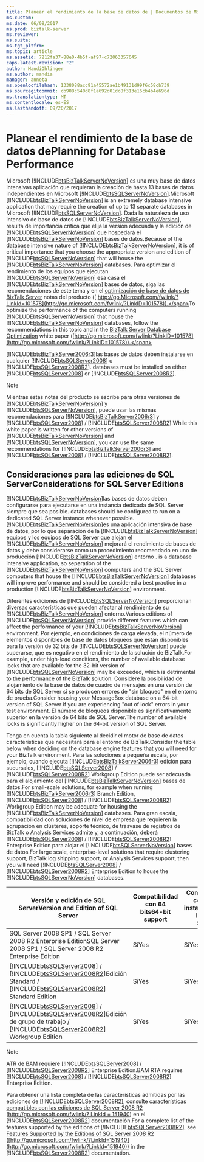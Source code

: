 ```yaml
---
title: Planear el rendimiento de la base de datos de | Documentos de Microsoft
ms.custom: 
ms.date: 06/08/2017
ms.prod: biztalk-server
ms.reviewer: 
ms.suite: 
ms.tgt_pltfrm: 
ms.topic: article
ms.assetid: 7212fa37-88e0-4b5f-af97-c72063357645
caps.latest.revision: "2"
author: MandiOhlinger
ms.author: mandia
manager: anneta
ms.openlocfilehash: 1338088acc91a45572ae1b49131d99f6c58cb739
ms.sourcegitcommit: cb908c540d8f1a692d01dc8f313e16cb4b4e696d
ms.translationtype: MT
ms.contentlocale: es-ES
ms.lasthandoff: 09/20/2017
---
```

# <a name="planning-for-database-performance"></a><span data-ttu-id="a1a39-102">Planear el rendimiento de la base de datos de</span><span class="sxs-lookup"><span data-stu-id="a1a39-102">Planning for Database Performance</span></span>
<span data-ttu-id="a1a39-103">Microsoft [!INCLUDE[btsBizTalkServerNoVersion](../includes/btsbiztalkservernoversion-md.md)] es una muy base de datos intensivas aplicación que requieran la creación de hasta 13 bases de datos independientes en Microsoft [!INCLUDE[btsSQLServerNoVersion](../includes/btssqlservernoversion-md.md)].</span><span class="sxs-lookup"><span data-stu-id="a1a39-103">Microsoft [!INCLUDE[btsBizTalkServerNoVersion](../includes/btsbiztalkservernoversion-md.md)] is an extremely database intensive application that may require the creation of up to 13 separate databases in Microsoft [!INCLUDE[btsSQLServerNoVersion](../includes/btssqlservernoversion-md.md)].</span></span> <span data-ttu-id="a1a39-104">Dada la naturaleza de uso intensivo de base de datos de [!INCLUDE[btsBizTalkServerNoVersion](../includes/btsbiztalkservernoversion-md.md)], resulta de importancia crítica que elija la versión adecuada y la edición de [!INCLUDE[btsSQLServerNoVersion](../includes/btssqlservernoversion-md.md)] que hospedará el [!INCLUDE[btsBizTalkServerNoVersion](../includes/btsbiztalkservernoversion-md.md)] bases de datos.</span><span class="sxs-lookup"><span data-stu-id="a1a39-104">Because of the database intensive nature of [!INCLUDE[btsBizTalkServerNoVersion](../includes/btsbiztalkservernoversion-md.md)], it is of critical importance that you choose the appropriate version and edition of [!INCLUDE[btsSQLServerNoVersion](../includes/btssqlservernoversion-md.md)] that will house the [!INCLUDE[btsBizTalkServerNoVersion](../includes/btsbiztalkservernoversion-md.md)] databases.</span></span> <span data-ttu-id="a1a39-105">Para optimizar el rendimiento de los equipos que ejecutan [!INCLUDE[btsSQLServerNoVersion](../includes/btssqlservernoversion-md.md)] esa casa el [!INCLUDE[btsBizTalkServerNoVersion](../includes/btsbiztalkservernoversion-md.md)] bases de datos, siga las recomendaciones de este tema y en el [optimización de base de datos de BizTalk Server](http://go.microsoft.com/fwlink/?LinkID=101578) notas del producto ([ http://go.Microsoft.com/fwlink/?LinkId=101578](http://go.microsoft.com/fwlink/?LinkID=101578)).</span><span class="sxs-lookup"><span data-stu-id="a1a39-105">To optimize the performance of the computers running [!INCLUDE[btsSQLServerNoVersion](../includes/btssqlservernoversion-md.md)] that house the [!INCLUDE[btsBizTalkServerNoVersion](../includes/btsbiztalkservernoversion-md.md)] databases, follow the recommendations in this topic and in the [BizTalk Server Database Optimization](http://go.microsoft.com/fwlink/?LinkID=101578) white paper ([http://go.microsoft.com/fwlink/?LinkID=101578](http://go.microsoft.com/fwlink/?LinkID=101578)).</span></span>  
  
 [!INCLUDE[btsBizTalkServer2006r3](../includes/btsbiztalkserver2006r3-md.md)]<span data-ttu-id="a1a39-106">las bases de datos deben instalarse en cualquier [!INCLUDE[btsSQLServer2008](../includes/btssqlserver2008-md.md)] o [!INCLUDE[btsSQLServer2008R2](../includes/btssqlserver2008r2-md.md)].</span><span class="sxs-lookup"><span data-stu-id="a1a39-106"> databases must be installed on either [!INCLUDE[btsSQLServer2008](../includes/btssqlserver2008-md.md)] or [!INCLUDE[btsSQLServer2008R2](../includes/btssqlserver2008r2-md.md)].</span></span>  
  
> [!NOTE]  
>  <span data-ttu-id="a1a39-107">Mientras estas notas del producto se escribe para otras versiones de [!INCLUDE[btsBizTalkServerNoVersion](../includes/btsbiztalkservernoversion-md.md)] y [!INCLUDE[btsSQLServerNoVersion](../includes/btssqlservernoversion-md.md)], puede usar las mismas recomendaciones para [!INCLUDE[btsBizTalkServer2006r3](../includes/btsbiztalkserver2006r3-md.md)] y [!INCLUDE[btsSQLServer2008](../includes/btssqlserver2008-md.md)]  /  [!INCLUDE[btsSQLServer2008R2](../includes/btssqlserver2008r2-md.md)].</span><span class="sxs-lookup"><span data-stu-id="a1a39-107">While this white paper is written for other versions of [!INCLUDE[btsBizTalkServerNoVersion](../includes/btsbiztalkservernoversion-md.md)] and [!INCLUDE[btsSQLServerNoVersion](../includes/btssqlservernoversion-md.md)], you can use the same recommendations for [!INCLUDE[btsBizTalkServer2006r3](../includes/btsbiztalkserver2006r3-md.md)] and [!INCLUDE[btsSQLServer2008](../includes/btssqlserver2008-md.md)] / [!INCLUDE[btsSQLServer2008R2](../includes/btssqlserver2008r2-md.md)].</span></span>  
  
## <a name="considerations-for-sql-server-editions"></a><span data-ttu-id="a1a39-108">Consideraciones para las ediciones de SQL Server</span><span class="sxs-lookup"><span data-stu-id="a1a39-108">Considerations for SQL Server Editions</span></span>  
 [!INCLUDE[btsBizTalkServerNoVersion](../includes/btsbiztalkservernoversion-md.md)]<span data-ttu-id="a1a39-109">las bases de datos deben configurarse para ejecutarse en una instancia dedicada de SQL Server siempre que sea posible.</span><span class="sxs-lookup"><span data-stu-id="a1a39-109"> databases should be configured to run on a dedicated SQL Server instance whenever possible.</span></span> [!INCLUDE[btsBizTalkServerNoVersion](../includes/btsbiztalkservernoversion-md.md)]<span data-ttu-id="a1a39-110">es una aplicación intensiva de base de datos, por lo que separación de la [!INCLUDE[btsBizTalkServerNoVersion](../includes/btsbiztalkservernoversion-md.md)] equipos y los equipos de SQL Server que alojan el [!INCLUDE[btsBizTalkServerNoVersion](../includes/btsbiztalkservernoversion-md.md)] mejorará el rendimiento de bases de datos y debe considerarse como un procedimiento recomendado en uno de producción [!INCLUDE[btsBizTalkServerNoVersion](../includes/btsbiztalkservernoversion-md.md)] entorno .</span><span class="sxs-lookup"><span data-stu-id="a1a39-110"> is a database intensive application, so separation of the [!INCLUDE[btsBizTalkServerNoVersion](../includes/btsbiztalkservernoversion-md.md)] computers and the SQL Server computers that house the [!INCLUDE[btsBizTalkServerNoVersion](../includes/btsbiztalkservernoversion-md.md)] databases will improve performance and should be considered a best practice in a production [!INCLUDE[btsBizTalkServerNoVersion](../includes/btsbiztalkservernoversion-md.md)] environment.</span></span>  
  
 <span data-ttu-id="a1a39-111">Diferentes ediciones de [!INCLUDE[btsSQLServerNoVersion](../includes/btssqlservernoversion-md.md)] proporcionan diversas características que pueden afectar al rendimiento de su [!INCLUDE[btsBizTalkServerNoVersion](../includes/btsbiztalkservernoversion-md.md)] entorno.</span><span class="sxs-lookup"><span data-stu-id="a1a39-111">Various editions of [!INCLUDE[btsSQLServerNoVersion](../includes/btssqlservernoversion-md.md)] provide different features which can affect the performance of your [!INCLUDE[btsBizTalkServerNoVersion](../includes/btsbiztalkservernoversion-md.md)] environment.</span></span> <span data-ttu-id="a1a39-112">Por ejemplo, en condiciones de carga elevada, el número de elementos disponibles de base de datos bloqueos que están disponibles para la versión de 32 bits de [!INCLUDE[btsSQLServerNoVersion](../includes/btssqlservernoversion-md.md)] puede superarse, que es negativo en el rendimiento de la solución de BizTalk.</span><span class="sxs-lookup"><span data-stu-id="a1a39-112">For example, under high-load conditions, the number of available database locks that are available for the 32-bit version of [!INCLUDE[btsSQLServerNoVersion](../includes/btssqlservernoversion-md.md)] may be exceeded, which is detrimental to the performance of the BizTalk solution.</span></span> <span data-ttu-id="a1a39-113">Considere la posibilidad de alojamiento de la base de datos de cuadro de mensajes en una versión de 64 bits de SQL Server si se producen errores de "sin bloqueo" en el entorno de prueba.</span><span class="sxs-lookup"><span data-stu-id="a1a39-113">Consider housing your MessageBox database on a 64-bit version of SQL Server if you are experiencing "out of lock" errors in your test environment.</span></span> <span data-ttu-id="a1a39-114">El número de bloqueos disponible es significativamente superior en la versión de 64 bits de SQL Server.</span><span class="sxs-lookup"><span data-stu-id="a1a39-114">The number of available locks is significantly higher on the 64-bit version of SQL Server.</span></span>  
  
 <span data-ttu-id="a1a39-115">Tenga en cuenta la tabla siguiente al decidir el motor de base de datos características que necesitará para el entorno de BizTalk.</span><span class="sxs-lookup"><span data-stu-id="a1a39-115">Consider the table below when deciding on the database engine features that you will need for your BizTalk environment.</span></span> <span data-ttu-id="a1a39-116">Para las soluciones a pequeña escala, por ejemplo, cuando ejecuta [!INCLUDE[btsBizTalkServer2006r3](../includes/btsbiztalkserver2006r3-md.md)] edición para sucursales, [!INCLUDE[btsSQLServer2008](../includes/btssqlserver2008-md.md)]  /  [!INCLUDE[btsSQLServer2008R2](../includes/btssqlserver2008r2-md.md)] Workgroup Edition puede ser adecuada para el alojamiento del [!INCLUDE[btsBizTalkServerNoVersion](../includes/btsbiztalkservernoversion-md.md)] bases de datos.</span><span class="sxs-lookup"><span data-stu-id="a1a39-116">For small-scale solutions, for example when running [!INCLUDE[btsBizTalkServer2006r3](../includes/btsbiztalkserver2006r3-md.md)] Branch Edition, [!INCLUDE[btsSQLServer2008](../includes/btssqlserver2008-md.md)] / [!INCLUDE[btsSQLServer2008R2](../includes/btssqlserver2008r2-md.md)] Workgroup Edition may be adequate for housing the [!INCLUDE[btsBizTalkServerNoVersion](../includes/btsbiztalkservernoversion-md.md)] databases.</span></span> <span data-ttu-id="a1a39-117">Para gran escala, compatibilidad con soluciones de nivel de empresa que requieren la agrupación en clústeres, soporte técnico, de trasvase de registros de BizTalk o Analysis Services admite y, a continuación, deberá [!INCLUDE[btsSQLServer2008](../includes/btssqlserver2008-md.md)]  /  [!INCLUDE[btsSQLServer2008R2](../includes/btssqlserver2008r2-md.md)] Enterprise Edition para alojar el [!INCLUDE[btsSQLServerNoVersion](../includes/btssqlservernoversion-md.md)] bases de datos.</span><span class="sxs-lookup"><span data-stu-id="a1a39-117">For large scale, enterprise-level solutions that require clustering support, BizTalk log shipping support, or Analysis Services support, then you will need [!INCLUDE[btsSQLServer2008](../includes/btssqlserver2008-md.md)] / [!INCLUDE[btsSQLServer2008R2](../includes/btssqlserver2008r2-md.md)] Enterprise Edition to house the [!INCLUDE[btsSQLServerNoVersion](../includes/btssqlservernoversion-md.md)] databases.</span></span>  
  
|<span data-ttu-id="a1a39-118">Versión y edición de SQL Server</span><span class="sxs-lookup"><span data-stu-id="a1a39-118">Version and Edition of SQL Server</span></span>|<span data-ttu-id="a1a39-119">Compatibilidad con 64 bits</span><span class="sxs-lookup"><span data-stu-id="a1a39-119">64-bit support</span></span>|<span data-ttu-id="a1a39-120">Compatibilidad con varias instancias</span><span class="sxs-lookup"><span data-stu-id="a1a39-120">Multi-Instance Support</span></span>|<span data-ttu-id="a1a39-121">Compatibilidad con clústeres</span><span class="sxs-lookup"><span data-stu-id="a1a39-121">Clustering support</span></span>|<span data-ttu-id="a1a39-122">Analysis Services</span><span class="sxs-lookup"><span data-stu-id="a1a39-122">Analysis Services</span></span>|  
|---------------------------------------|---------------------|-----------------------------|------------------------|-----------------------|  
|<span data-ttu-id="a1a39-123">SQL Server 2008 SP1 / SQL Server 2008 R2 Enterprise Edition</span><span class="sxs-lookup"><span data-stu-id="a1a39-123">SQL Server 2008 SP1 / SQL Server 2008 R2 Enterprise Edition</span></span>|<span data-ttu-id="a1a39-124">Sí</span><span class="sxs-lookup"><span data-stu-id="a1a39-124">Yes</span></span>|<span data-ttu-id="a1a39-125">Sí</span><span class="sxs-lookup"><span data-stu-id="a1a39-125">Yes</span></span>|<span data-ttu-id="a1a39-126">Sí</span><span class="sxs-lookup"><span data-stu-id="a1a39-126">Yes</span></span>|<span data-ttu-id="a1a39-127">Sí</span><span class="sxs-lookup"><span data-stu-id="a1a39-127">Yes</span></span>|  
|[!INCLUDE[btsSQLServer2008](../includes/btssqlserver2008-md.md)]<span data-ttu-id="a1a39-128"> / [!INCLUDE[btsSQLServer2008R2](../includes/btssqlserver2008r2-md.md)]Edición Standard</span><span class="sxs-lookup"><span data-stu-id="a1a39-128"> / [!INCLUDE[btsSQLServer2008R2](../includes/btssqlserver2008r2-md.md)] Standard Edition</span></span>|<span data-ttu-id="a1a39-129">Sí</span><span class="sxs-lookup"><span data-stu-id="a1a39-129">Yes</span></span>|<span data-ttu-id="a1a39-130">Sí</span><span class="sxs-lookup"><span data-stu-id="a1a39-130">Yes</span></span>|<span data-ttu-id="a1a39-131">Sí (2 nodos)</span><span class="sxs-lookup"><span data-stu-id="a1a39-131">Yes (2 node)</span></span>|<span data-ttu-id="a1a39-132">Sí</span><span class="sxs-lookup"><span data-stu-id="a1a39-132">Yes</span></span>|  
|[!INCLUDE[btsSQLServer2008](../includes/btssqlserver2008-md.md)]<span data-ttu-id="a1a39-133"> / [!INCLUDE[btsSQLServer2008R2](../includes/btssqlserver2008r2-md.md)]Edición de grupo de trabajo</span><span class="sxs-lookup"><span data-stu-id="a1a39-133"> / [!INCLUDE[btsSQLServer2008R2](../includes/btssqlserver2008r2-md.md)] Workgroup Edition</span></span>|<span data-ttu-id="a1a39-134">Sí</span><span class="sxs-lookup"><span data-stu-id="a1a39-134">Yes</span></span>|<span data-ttu-id="a1a39-135">Sí</span><span class="sxs-lookup"><span data-stu-id="a1a39-135">Yes</span></span>|<span data-ttu-id="a1a39-136">No</span><span class="sxs-lookup"><span data-stu-id="a1a39-136">No</span></span>|<span data-ttu-id="a1a39-137">No</span><span class="sxs-lookup"><span data-stu-id="a1a39-137">No</span></span>|  
  
> [!NOTE]  
>  <span data-ttu-id="a1a39-138">ATR de BAM requiere [!INCLUDE[btsSQLServer2008](../includes/btssqlserver2008-md.md)]  /  [!INCLUDE[btsSQLServer2008R2](../includes/btssqlserver2008r2-md.md)] Enterprise Edition.</span><span class="sxs-lookup"><span data-stu-id="a1a39-138">BAM RTA requires [!INCLUDE[btsSQLServer2008](../includes/btssqlserver2008-md.md)] / [!INCLUDE[btsSQLServer2008R2](../includes/btssqlserver2008r2-md.md)] Enterprise Edition.</span></span>  
  
 <span data-ttu-id="a1a39-139">Para obtener una lista completa de las características admitidas por las ediciones de [!INCLUDE[btsSQLServer2008R2](../includes/btssqlserver2008r2-md.md)], consulte [características compatibles con las ediciones de SQL Server 2008 R2](http://go.microsoft.com/fwlink/?LinkId=151940) ([http://go.microsoft.com/fwlink/? LinkId = 151940](http://go.microsoft.com/fwlink/?LinkId=151940)) en el [!INCLUDE[btsSQLServer2008R2](../includes/btssqlserver2008r2-md.md)] documentación.</span><span class="sxs-lookup"><span data-stu-id="a1a39-139">For a complete list of the features supported by the editions of [!INCLUDE[btsSQLServer2008R2](../includes/btssqlserver2008r2-md.md)], see [Features Supported by the Editions of SQL Server 2008 R2](http://go.microsoft.com/fwlink/?LinkId=151940) ([http://go.microsoft.com/fwlink/?LinkId=151940](http://go.microsoft.com/fwlink/?LinkId=151940)) in the [!INCLUDE[btsSQLServer2008R2](../includes/btssqlserver2008r2-md.md)] documentation.</span></span>